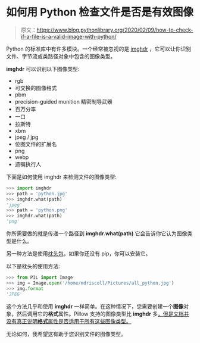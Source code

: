 # 如何用 Python 检查文件是否是有效图像

> 原文：<https://www.blog.pythonlibrary.org/2020/02/09/how-to-check-if-a-file-is-a-valid-image-with-python/>

Python 的标准库中有许多模块。一个经常被忽视的是 [imghdr](https://docs.python.org/3.8/library/imghdr.html) ，它可以让你识别文件、字节流或类路径对象中包含的图像类型。

**imghdr** 可以识别以下图像类型:

*   rgb
*   可交换的图像格式
*   pbm
*   precision-guided munition 精密制导武器
*   百万分率
*   一口
*   拉斯特
*   xbm
*   jpeg / jpg
*   位图文件的扩展名
*   png
*   webp
*   遗嘱执行人

下面是如何使用 imghdr 来检测文件的图像类型:

```py
>>> import imghdr
>>> path = 'python.jpg'
>>> imghdr.what(path)
'jpeg'
>>> path = 'python.png'
>>> imghdr.what(path)
'png'

```

你所需要做的就是传递一个路径到 **imghdr.what(path)** 它会告诉你它认为图像类型是什么。

另一种方法是使用[枕头包](https://pillow.readthedocs.io/en/stable/)，如果你还没有 pip，你可以安装它。

以下是枕头的使用方法:

```py
>>> from PIL import Image
>>> img = Image.open('/home/mdriscoll/Pictures/all_python.jpg')
>>> img.format
'JPEG'

```

这个方法几乎和使用 **imghdr** 一样简单。在这种情况下，您需要创建一个**图像**对象，然后调用它的**格式**属性。Pillow 支持的图像类型比 **imghdr** 多[，但是文档并没有真正说明**格式**属性是否适用于所有这些图像类型。](https://pillow.readthedocs.io/en/latest/handbook/image-file-formats.html)

无论如何，我希望这有助于您识别文件的图像类型。